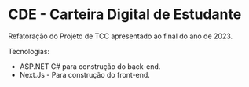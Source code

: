 # CDE - Carteira Digital de Estudante

Refatoração do Projeto de TCC apresentado ao final do ano de 2023.

Tecnologias:

- ASP.NET C# para construção do back-end.
- Next.Js - Para construção do front-end.
